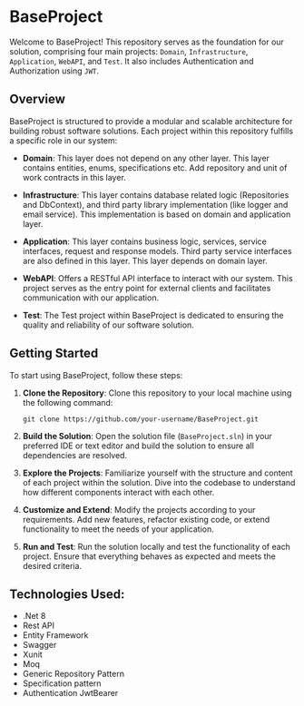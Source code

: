 # BaseProject

Welcome to BaseProject! This repository serves as the foundation for our solution, comprising four main projects: `Domain`, `Infrastructure`, `Application`, `WebAPI`, and `Test`.
It also includes Authentication and Authorization using `JWT`.

## Overview

BaseProject is structured to provide a modular and scalable architecture for building robust software solutions. Each project within this repository fulfills a specific role in our system:

- **Domain**: This layer does not depend on any other layer. This layer contains entities, enums, specifications etc.
Add repository and unit of work contracts in this layer.
  
- **Infrastructure**: This layer contains database related logic (Repositories and DbContext), and third party library implementation (like logger and email service).
This implementation is based on domain and application layer.
  
- **Application**: This layer contains business logic, services, service interfaces, request and response models.
Third party service interfaces are also defined in this layer.
This layer depends on domain layer.
  
- **WebAPI**: Offers a RESTful API interface to interact with our system. This project serves as the entry point for external clients and facilitates communication with our application.

- **Test**: The Test project within BaseProject is dedicated to ensuring the quality and reliability of our software solution.

## Getting Started

To start using BaseProject, follow these steps:

1. **Clone the Repository**: Clone this repository to your local machine using the following command:

   ```
   git clone https://github.com/your-username/BaseProject.git
   ```

2. **Build the Solution**: Open the solution file (`BaseProject.sln`) in your preferred IDE or text editor and build the solution to ensure all dependencies are resolved.

3. **Explore the Projects**: Familiarize yourself with the structure and content of each project within the solution. Dive into the codebase to understand how different components interact with each other.

4. **Customize and Extend**: Modify the projects according to your requirements. Add new features, refactor existing code, or extend functionality to meet the needs of your application.

5. **Run and Test**: Run the solution locally and test the functionality of each project. Ensure that everything behaves as expected and meets the desired criteria.

## Technologies Used:

- .Net 8
- Rest API
- Entity Framework
- Swagger
- Xunit
- Moq
- Generic Repository Pattern
- Specification pattern
- Authentication JwtBearer